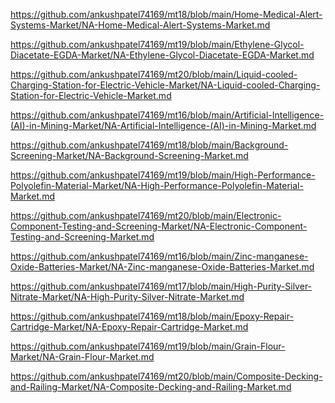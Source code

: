 <p><a href="https://github.com/ankushpatel74169/mt18/blob/main/Home-Medical-Alert-Systems-Market/NA-Home-Medical-Alert-Systems-Market.md">https://github.com/ankushpatel74169/mt18/blob/main/Home-Medical-Alert-Systems-Market/NA-Home-Medical-Alert-Systems-Market.md</a></p><p><a href="https://github.com/ankushpatel74169/mt19/blob/main/Ethylene-Glycol-Diacetate-EGDA-Market/NA-Ethylene-Glycol-Diacetate-EGDA-Market.md">https://github.com/ankushpatel74169/mt19/blob/main/Ethylene-Glycol-Diacetate-EGDA-Market/NA-Ethylene-Glycol-Diacetate-EGDA-Market.md</a></p><p><a href="https://github.com/ankushpatel74169/mt20/blob/main/Liquid-cooled-Charging-Station-for-Electric-Vehicle-Market/NA-Liquid-cooled-Charging-Station-for-Electric-Vehicle-Market.md">https://github.com/ankushpatel74169/mt20/blob/main/Liquid-cooled-Charging-Station-for-Electric-Vehicle-Market/NA-Liquid-cooled-Charging-Station-for-Electric-Vehicle-Market.md</a></p><p><a href="https://github.com/ankushpatel74169/mt16/blob/main/Artificial-Intelligence-(AI)-in-Mining-Market/NA-Artificial-Intelligence-(AI)-in-Mining-Market.md">https://github.com/ankushpatel74169/mt16/blob/main/Artificial-Intelligence-(AI)-in-Mining-Market/NA-Artificial-Intelligence-(AI)-in-Mining-Market.md</a></p><p><a href="https://github.com/ankushpatel74169/mt18/blob/main/Background-Screening-Market/NA-Background-Screening-Market.md">https://github.com/ankushpatel74169/mt18/blob/main/Background-Screening-Market/NA-Background-Screening-Market.md</a></p><p><a href="https://github.com/ankushpatel74169/mt19/blob/main/High-Performance-Polyolefin-Material-Market/NA-High-Performance-Polyolefin-Material-Market.md">https://github.com/ankushpatel74169/mt19/blob/main/High-Performance-Polyolefin-Material-Market/NA-High-Performance-Polyolefin-Material-Market.md</a></p><p><a href="https://github.com/ankushpatel74169/mt20/blob/main/Electronic-Component-Testing-and-Screening-Market/NA-Electronic-Component-Testing-and-Screening-Market.md">https://github.com/ankushpatel74169/mt20/blob/main/Electronic-Component-Testing-and-Screening-Market/NA-Electronic-Component-Testing-and-Screening-Market.md</a></p><p><a href="https://github.com/ankushpatel74169/mt16/blob/main/Zinc-manganese-Oxide-Batteries-Market/NA-Zinc-manganese-Oxide-Batteries-Market.md">https://github.com/ankushpatel74169/mt16/blob/main/Zinc-manganese-Oxide-Batteries-Market/NA-Zinc-manganese-Oxide-Batteries-Market.md</a></p><p><a href="https://github.com/ankushpatel74169/mt17/blob/main/High-Purity-Silver-Nitrate-Market/NA-High-Purity-Silver-Nitrate-Market.md">https://github.com/ankushpatel74169/mt17/blob/main/High-Purity-Silver-Nitrate-Market/NA-High-Purity-Silver-Nitrate-Market.md</a></p><p><a href="https://github.com/ankushpatel74169/mt18/blob/main/Epoxy-Repair-Cartridge-Market/NA-Epoxy-Repair-Cartridge-Market.md">https://github.com/ankushpatel74169/mt18/blob/main/Epoxy-Repair-Cartridge-Market/NA-Epoxy-Repair-Cartridge-Market.md</a></p><p><a href="https://github.com/ankushpatel74169/mt19/blob/main/Grain-Flour-Market/NA-Grain-Flour-Market.md">https://github.com/ankushpatel74169/mt19/blob/main/Grain-Flour-Market/NA-Grain-Flour-Market.md</a></p><p><a href="https://github.com/ankushpatel74169/mt20/blob/main/Composite-Decking-and-Railing-Market/NA-Composite-Decking-and-Railing-Market.md">https://github.com/ankushpatel74169/mt20/blob/main/Composite-Decking-and-Railing-Market/NA-Composite-Decking-and-Railing-Market.md</a></p>
